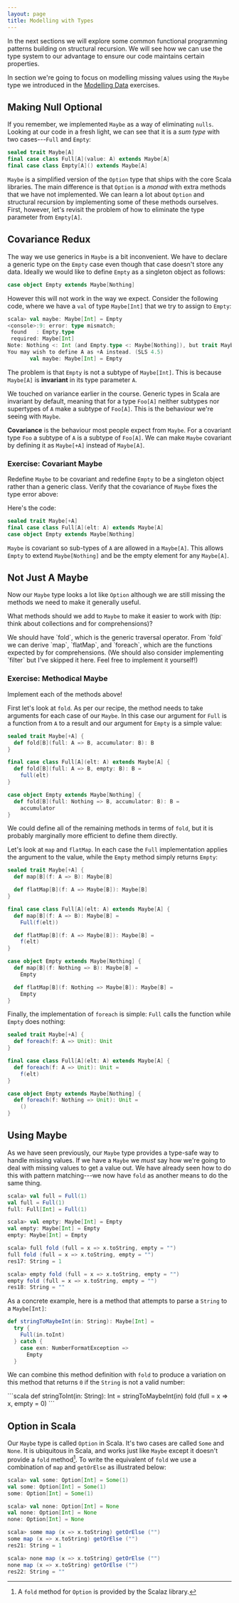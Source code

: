 ```yaml
---
layout: page
title: Modelling with Types
---
```


In the next sections we will explore some common functional programming patterns building on structural recursion. We will see how we can use the type system to our advantage to ensure our code maintains certain properties.

In section we're going to focus on modelling missing values using the `Maybe` type we introduced in the [Modelling Data](/objects/generics.html) exercises.

## Making Null Optional

If you remember, we implemented `Maybe` as a way of eliminating `nulls`. Looking at our code in a fresh light, we can see that it is a *sum type* with two cases---`Full` and `Empty`:

```scala
sealed trait Maybe[A]
final case class Full[A](value: A) extends Maybe[A]
final case class Empty[A]() extends Maybe[A]
```

`Maybe` is a simplified version of the `Option` type that ships with the core Scala libraries. The main difference is that `Option` is a *monad* with extra methods that we have not implemented. We can learn a lot about `Option` and structural recursion by implementing some of these methods ourselves. First, however, let's revisit the problem of how to eliminate the type parameter from `Empty[A]`.

## Covariance Redux

The way we use generics in `Maybe` is a bit inconvenient. We have to declare a generic type on the `Empty` case even though that case doesn't store any data. Ideally we would like to define `Empty` as a singleton object as follows:

```scala
case object Empty extends Maybe[Nothing]
```

However this will not work in the way we expect. Consider the following code, where we have a `val` of type `Maybe[Int]` that we try to assign to `Empty`:

```scala
scala> val maybe: Maybe[Int] = Empty
<console>:9: error: type mismatch;
 found   : Empty.type
 required: Maybe[Int]
Note: Nothing <: Int (and Empty.type <: Maybe[Nothing]), but trait Maybe is invariant in type A.
You may wish to define A as +A instead. (SLS 4.5)
       val maybe: Maybe[Int] = Empty
```

The problem is that `Empty` is not a subtype of `Maybe[Int]`. This is because `Maybe[A]` is **invariant** in its type parameter `A`.

We touched on variance earlier in the course. Generic types in Scala are invariant by default, meaning that for a type `Foo[A]` neither subtypes nor supertypes of `A` make a subtype of `Foo[A]`. This is the behaviour we're seeing with `Maybe`.

**Covariance** is the behaviour most people expect from `Maybe`. For a covariant type `Foo` a subtype of `A` is a subtype of `Foo[A]`. We can make `Maybe` covariant by defining it as `Maybe[+A]` instead of `Maybe[A]`.

### Exercise: Covariant Maybe

Redefine `Maybe` to be covariant and redefine `Empty` to be a singleton object rather than a generic class. Verify that the covariance of `Maybe` fixes the type error above:

<div class="solution">
Here's the code:

```scala
sealed trait Maybe[+A]
final case class Full[A](elt: A) extends Maybe[A]
case object Empty extends Maybe[Nothing]
```

`Maybe` is covariant so sub-types of `A` are allowed in a `Maybe[A]`. This allows `Empty` to extend `Maybe[Nothing]` and be the empty element for any `Maybe[A]`.
</div>

## Not Just A Maybe

Now our `Maybe` type looks a lot like `Option` although we are still missing the methods we need to make it generally useful.

What methods should we add to `Maybe` to make it easier to work with (tip: think about collections and for comprehensions)?

<div class="solution">
We should have `fold`, which is the generic traversal operator. From `fold` we can derive `map`, `flatMap`, and `foreach`, which are the functions expected by for comprehensions. (We should also consider implementing `filter` but I've skipped it here. Feel free to implement it yourself!)
</div>

### Exercise: Methodical Maybe

Implement each of the methods above!

<div class="solution">

First let's look at `fold`. As per our recipe, the method needs to take arguments for each case of our `Maybe`. In this case our argument for `Full` is a function from `A` to a result and our argument for `Empty` is a simple value:

```scala
sealed trait Maybe[+A] {
  def fold[B](full: A => B, accumulator: B): B
}

final case class Full[A](elt: A) extends Maybe[A] {
  def fold[B](full: A => B, empty: B): B =
    full(elt)
}

case object Empty extends Maybe[Nothing] {
  def fold[B](full: Nothing => B, accumulator: B): B =
    accumulator
}
```

We could define all of the remaining methods in terms of `fold`, but it is probably marginally more efficient to define them directly.

Let's look at `map` and `flatMap`. In each case the `Full` implementation applies the argument to the value, while the `Empty` method simply returns `Empty`:

```scala
sealed trait Maybe[+A] {
  def map[B](f: A => B): Maybe[B]

  def flatMap[B](f: A => Maybe[B]): Maybe[B]
}

final case class Full[A](elt: A) extends Maybe[A] {
  def map[B](f: A => B): Maybe[B] =
    Full(f(elt))

  def flatMap[B](f: A => Maybe[B]): Maybe[B] =
    f(elt)
}

case object Empty extends Maybe[Nothing] {
  def map[B](f: Nothing => B): Maybe[B] =
    Empty

  def flatMap[B](f: Nothing => Maybe[B]): Maybe[B] =
    Empty
}
```

Finally, the implementation of `foreach` is simple: `Full` calls the function while `Empty` does nothing:

```scala
sealed trait Maybe[+A] {
  def foreach(f: A => Unit): Unit
}

final case class Full[A](elt: A) extends Maybe[A] {
  def foreach(f: A => Unit): Unit =
    f(elt)
}

case object Empty extends Maybe[Nothing] {
  def foreach(f: Nothing => Unit): Unit =
    ()
}
```
</div>

## Using Maybe

As we have seen previously, our `Maybe` type provides a type-safe way to handle missing values. If we have a `Maybe` we *must* say how we're going to deal with missing values to get a value out. We have already seen how to do this with pattern matching---we now have `fold` as another means to do the same thing.

```scala
scala> val full = Full(1)
val full = Full(1)
full: Full[Int] = Full(1)

scala> val empty: Maybe[Int] = Empty
val empty: Maybe[Int] = Empty
empty: Maybe[Int] = Empty

scala> full fold (full = x => x.toString, empty = "")
full fold (full = x => x.toString, empty = "")
res17: String = 1

scala> empty fold (full = x => x.toString, empty = "")
empty fold (full = x => x.toString, empty = "")
res18: String = ""
```

As a concrete example, here is a method that attempts to parse a `String` to a `Maybe[Int]`:

```scala
def stringToMaybeInt(in: String): Maybe[Int] =
  try {
    Full(in.toInt)
  } catch {
    case exn: NumberFormatException =>
      Empty
  }
```

We can combine this method definition with `fold` to produce a variation on this method that returns `0` if the `String` is not a valid number:

<div class="solution">
```scala
def stringToInt(in: String): Int =
  stringToMaybeInt(in) fold (full = x => x, empty = 0)
```
</div>

## Option in Scala

Our `Maybe` type is called `Option` in Scala. It's two cases are called `Some` and `None`.  It is ubiquitous in Scala, and works just like `Maybe` except it doesn't provide a `fold` method[^scalaz]. To write the equivalent of `fold` we use a combination of `map` and `getOrElse` as illustrated below:

```scala
scala> val some: Option[Int] = Some(1)
val some: Option[Int] = Some(1)
some: Option[Int] = Some(1)

scala> val none: Option[Int] = None
val none: Option[Int] = None
none: Option[Int] = None

scala> some map (x => x.toString) getOrElse ("")
some map (x => x.toString) getOrElse ("")
res21: String = 1

scala> none map (x => x.toString) getOrElse ("")
none map (x => x.toString) getOrElse ("")
res22: String = ""
```

[^scalaz]: A `fold` method for `Option` is provided by the Scalaz library.
